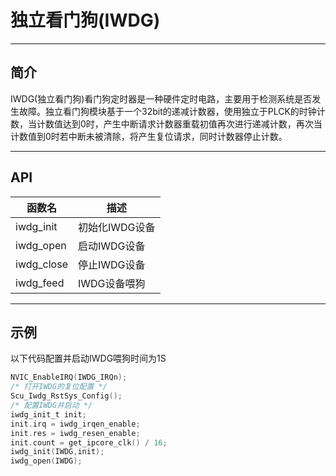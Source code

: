 # 独立看门狗(IWDG)

***

## 简介

IWDG(独立看门狗)看门狗定时器是一种硬件定时电路，主要用于检测系统是否发生故障。独立看门狗模块基于一个32bit的递减计数器，使用独立于PLCK的时钟计数，当计数值达到0时，产生中断请求计数器重载初值再次进行递减计数，再次当计数值到0时若中断未被清除，将产生复位请求，同时计数器停止计数。

***

## API

<center>

| 函数名     | 描述           |
| ---------- | -------------- |
| iwdg_init  | 初始化IWDG设备 |
| iwdg_open  | 启动IWDG设备   |
| iwdg_close | 停止IWDG设备   |
| iwdg_feed  | IWDG设备喂狗   |

</center>

***

## 示例

以下代码配置并启动IWDG喂狗时间为1S

```c
NVIC_EnableIRQ(IWDG_IRQn);
/* 打开IWDG的复位配置 */
Scu_Iwdg_RstSys_Config();
/* 配置IWDG并启动 */
iwdg_init_t init;
init.irq = iwdg_irqen_enable;
init.res = iwdg_resen_enable;
init.count = get_ipcore_clk() / 16;
iwdg_init(IWDG,init);
iwdg_open(IWDG);
```

